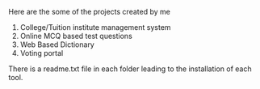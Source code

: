 Here are the some of the projects created by me 
1. College/Tuition institute management system
2. Online MCQ based test questions
3. Web Based Dictionary
4. Voting portal

There is a readme.txt file in each folder leading to the installation of each tool.
